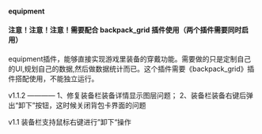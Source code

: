 #### equipment

#### 注意！注意！注意！需要配合 backpack_grid 插件使用（两个插件需要同时启用）

equipment插件，能够直接实现游戏里装备的穿戴功能。需要做的只是定制自己的UI,规划自己的数据,然后做数据统计而已。这个插件需要《backpack_grid》插件搭配使用，不能独立运行。

v1.1.2 ———— 1、修复装备栏装备详情显示图层问题； 2、装备栏装备右键后弹出“卸下”按钮，这时候关闭背包卡界面的问题

v1.1 装备栏支持鼠标右键进行”卸下“操作


